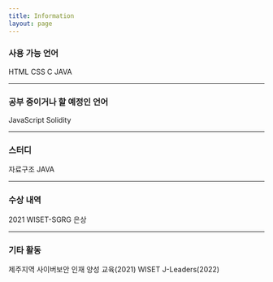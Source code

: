 ```yaml
---
title: Information
layout: page
---
```


### 사용 가능 언어
HTML
CSS
C
JAVA

***
### 공부 중이거나 할 예정인 언어
JavaScript
Solidity

***

### 스터디
자료구조
JAVA

***

### 수상 내역
2021 WISET-SGRG 은상

***

### 기타 활동
제주지역 사이버보안 인재 양성 교육(2021)
WISET J-Leaders(2022)